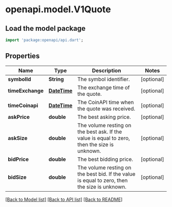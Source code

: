 # openapi.model.V1Quote

## Load the model package
```dart
import 'package:openapi/api.dart';
```

## Properties
Name | Type | Description | Notes
------------ | ------------- | ------------- | -------------
**symbolId** | **String** | The symbol identifier. | [optional] 
**timeExchange** | [**DateTime**](DateTime.md) | The exchange time of the quote. | [optional] 
**timeCoinapi** | [**DateTime**](DateTime.md) | The CoinAPI time when the quote was received. | [optional] 
**askPrice** | **double** | The best asking price. | [optional] 
**askSize** | **double** | The volume resting on the best ask. If the value is equal to zero, then the size is unknown. | [optional] 
**bidPrice** | **double** | The best bidding price. | [optional] 
**bidSize** | **double** | The volume resting on the best bid. If the value is equal to zero, then the size is unknown. | [optional] 

[[Back to Model list]](../README.md#documentation-for-models) [[Back to API list]](../README.md#documentation-for-api-endpoints) [[Back to README]](../README.md)


